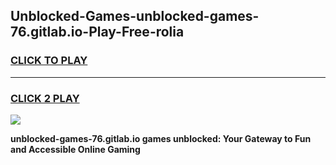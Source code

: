 
## Unblocked-Games-unblocked-games-76.gitlab.io-Play-Free-rolia
<h3>
<a href="https://premium76.site?title=unblocked-games-76.gitlab.io&ref=23A">CLICK TO PLAY</a></h3>
<hr>

<h3>
<a href="https://premium76.site?title=unblocked-games-76.gitlab.io&ref=23A">CLICK 2 PLAY</a>
  
</h3>

<a href="https://premium76.site?title=unblocked-games-76.gitlab.io&ref=23A"><img src="https://clearcache.store/games.png"></a>


**unblocked-games-76.gitlab.io games unblocked: Your Gateway to Fun and Accessible Online Gaming**
